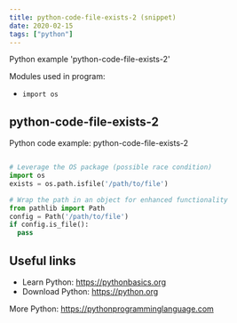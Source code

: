 ```yaml
---
title: python-code-file-exists-2 (snippet)
date: 2020-02-15
tags: ["python"]
---
```

Python example 'python-code-file-exists-2'


Modules used in program: 
* `import os `

## python-code-file-exists-2

Python code example: python-code-file-exists-2

```python

# Leverage the OS package (possible race condition)
import os 
exists = os.path.isfile('/path/to/file')

# Wrap the path in an object for enhanced functionality
from pathlib import Path
config = Path('/path/to/file') 
if config.is_file(): 
  pass


```

## Useful links

- Learn Python: https://pythonbasics.org
- Download Python: https://python.org

More Python: https://pythonprogramminglanguage.com

